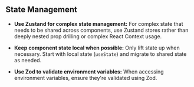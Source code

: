 ## State Management

- **Use Zustand for complex state management:** For complex state that needs to be shared across components, use Zustand stores rather than deeply nested prop drilling or complex React Context usage.

- **Keep component state local when possible:** Only lift state up when necessary. Start with local state (`useState`) and migrate to shared state as needed.

- **Use Zod to validate environment variables:** When accessing environment variables, ensure they're validated using Zod.